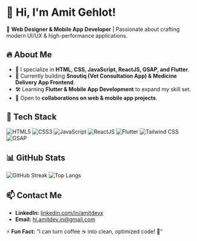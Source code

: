# 👋 Hi, I'm Amit Gehlot!
🚀 **Web Designer & Mobile App Developer** | Passionate about crafting modern UI/UX & high-performance applications.

## 🔥 About Me
- 🎨 I specialize in **HTML, CSS, JavaScript, ReactJS, GSAP, and Flutter**.
- 📱 Currently building **Snoutiq (Vet Consultation App) & Medicine Delivery App Frontend**.
- 🛠 Learning **Flutter & Mobile App Development** to expand my skill set.
- 🤝 Open to **collaborations on web & mobile app projects**.

## 🚀 Tech Stack
![HTML5](https://img.shields.io/badge/HTML5-%23E34F26.svg?style=for-the-badge&logo=html5&logoColor=white)
![CSS3](https://img.shields.io/badge/CSS3-%231572B6.svg?style=for-the-badge&logo=css3&logoColor=white)
![JavaScript](https://img.shields.io/badge/JavaScript-%23F7DF1E.svg?style=for-the-badge&logo=javascript&logoColor=black)
![ReactJS](https://img.shields.io/badge/ReactJS-%2361DAFB.svg?style=for-the-badge&logo=react&logoColor=black)
![Flutter](https://img.shields.io/badge/Flutter-%2302569B.svg?style=for-the-badge&logo=flutter&logoColor=white)
![Tailwind CSS](https://img.shields.io/badge/TailwindCSS-%2338B2AC.svg?style=for-the-badge&logo=tailwind-css&logoColor=white)
![GSAP](https://img.shields.io/badge/GSAP-%2388CE02.svg?style=for-the-badge&logo=greensock&logoColor=white)

## 📊 GitHub Stats
![GitHub Streak](https://streak-stats.demolab.com?user=amitdevx&theme=github-dark-blue&hide_border=true)
![Top Langs](https://github-readme-stats.vercel.app/api/top-langs/?username=amitdevx&layout=compact&theme=github-dark)

## 📫 Contact Me
- **LinkedIn:** [linkedin.com/in/amitdevx](#)
- **Email:** hi.amitdev.in@gmail.com

⚡ **Fun Fact:** "I can turn coffee ☕ into clean, optimized code! 🚀"
